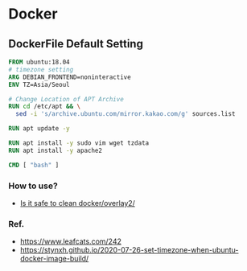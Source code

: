 # Docker


## DockerFile Default Setting

```Dockerfile
FROM ubuntu:18.04
# timezone setting
ARG DEBIAN_FRONTEND=noninteractive
ENV TZ=Asia/Seoul

# Change Location of APT Archive
RUN cd /etc/apt && \
  sed -i 's/archive.ubuntu.com/mirror.kakao.com/g' sources.list

RUN apt update -y

RUN apt install -y sudo vim wget tzdata
RUN apt install -y apache2

CMD [ "bash" ]
```
### How to use?
* [Is it safe to clean docker/overlay2/](https://stackoverflow.com/questions/46672001/is-it-safe-to-clean-docker-overlay2)

### Ref.
* <https://www.leafcats.com/242>
* <https://stynxh.github.io/2020-07-26-set-timezone-when-ubuntu-docker-image-build/>
